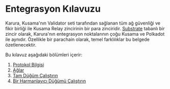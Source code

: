 # Entegrasyon Kılavuzu

Karura, Kusama'nın Validator seti tarafından sağlanan tüm ağ güvenliği ve fikir birliği ile Kusama Relay zincirinin bir para zinciridir. [Substrate](https://www.substrate.io/) tabanlı bir zincir olarak, Karura'nın entegrasyon noktalarının çoğu Kusama ve Polkadot ile aynıdır. Özellikle bir parachain olarak, temel farklılıklar bu belgede özetlenecektir.

Bu kılavuz aşağıdaki bölümleri içerir:

1. [Protokol Bilgisi](protokol-info.md)
2. [Ağlar](networks.md)
3. [Tam Düğüm Çalıştırın](ful-node.md)
4. [Bir Harmanlayıcı Düğümü Çalıştırın](collator.md)
